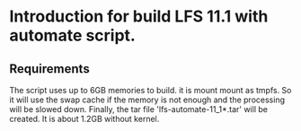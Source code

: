 # Introduction for build LFS 11.1 with automate script.

## Requirements
The script uses up to 6GB memories to build. it is mount mount as tmpfs. So it will use the swap cache if the memory is not enough and the processing will be slowed down. Finally, the tar file 'lfs-automate-11_1*.tar' will be created. It is about 1.2GB without kernel.
